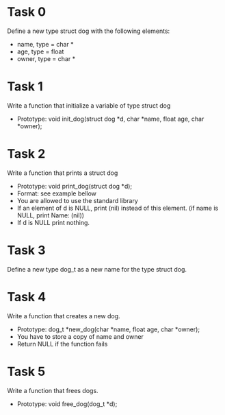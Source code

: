 # Task 0
Define a new type struct dog with the following elements:
* name, type = char *
* age, type = float
* owner, type = char *

# Task 1
Write a function that initialize a variable of type struct dog

* Prototype: void init_dog(struct dog *d, char *name, float age, char *owner);

# Task 2
Write a function that prints a struct dog

* Prototype: void print_dog(struct dog *d);
* Format: see example bellow
* You are allowed to use the standard library
* If an element of d is NULL, print (nil) instead of this element. (if name is NULL, print Name: (nil))
* If d is NULL print nothing.

# Task 3
Define a new type dog_t as a new name for the type struct dog.

# Task 4
Write a function that creates a new dog.

* Prototype: dog_t *new_dog(char *name, float age, char *owner);
* You have to store a copy of name and owner
* Return NULL if the function fails

# Task 5
Write a function that frees dogs.

* Prototype: void free_dog(dog_t *d);

